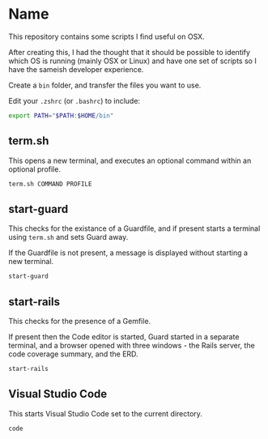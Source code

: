 # Name

This repository contains some scripts I find useful on OSX.

After creating this, I had the thought that it should be possible to identify which OS is running (mainly OSX or Linux) and have one set of scripts so I have the sameish developer experience.

Create a `bin` folder, and transfer the files you want to use.

Edit your `.zshrc` (or `.bashrc`) to include:

```bash
export PATH="$PATH:$HOME/bin"
```

## term.sh

This opens a new terminal, and executes an optional command within an optional profile.

```bash
term.sh COMMAND PROFILE
```

## start-guard

This checks for the existance of a Guardfile, and if present starts a terminal using `term.sh` and sets Guard away.

If the Guardfile is not present, a message is displayed without starting a new terminal.

```bash
start-guard
```

## start-rails

This checks for the presence of a Gemfile.

If present then the Code editor is started, Guard started in a separate terminal, and a browser opened with three windows - the Rails server, the code coverage summary, and the ERD.

```bash
start-rails
```

## Visual Studio Code

This starts Visual Studio Code set to the current directory.

```bash
code
```
